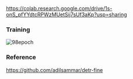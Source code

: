
https://colab.research.google.com/drive/1s-onS_pfYYdtcRPWzMUetSij7sUf3aKp?usp=sharing

### Training
![98epoch](https://i.imgur.com/5aA9GyF.png)


### Reference

https://github.com/adilsammar/detr-fine
